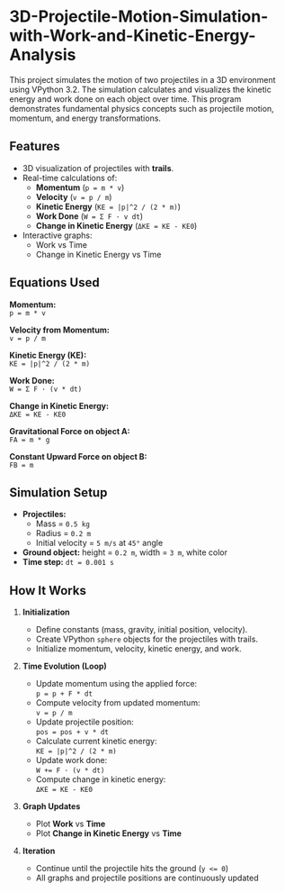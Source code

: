 # 3D-Projectile-Motion-Simulation-with-Work-and-Kinetic-Energy-Analysis
This project simulates the motion of two projectiles in a 3D environment using VPython 3.2. The simulation calculates and visualizes the kinetic energy and work done on each object over time. This program demonstrates fundamental physics concepts such as projectile motion, momentum, and energy transformations.

## Features
- 3D visualization of projectiles with **trails**.
- Real-time calculations of:
  - **Momentum** (`p = m * v`)
  - **Velocity** (`v = p / m`)
  - **Kinetic Energy** (`KE = |p|^2 / (2 * m)`)
  - **Work Done** (`W = Σ F · v dt`)
  - **Change in Kinetic Energy** (`ΔKE = KE - KE0`)
- Interactive graphs:
  - Work vs Time
  - Change in Kinetic Energy vs Time

## Equations Used

**Momentum:**  
`p = m * v`  

**Velocity from Momentum:**  
`v = p / m`  

**Kinetic Energy (KE):**  
`KE = |p|^2 / (2 * m)`  

**Work Done:**  
`W = Σ F · (v * dt)`  

**Change in Kinetic Energy:**  
`ΔKE = KE - KE0`  

**Gravitational Force on object A:**  
`FA = m * g`  

**Constant Upward Force on object B:**  
`FB = m`  

## Simulation Setup

- **Projectiles:**
  - Mass = `0.5 kg`
  - Radius = `0.2 m`
  - Initial velocity = `5 m/s` at `45°` angle
- **Ground object:** height = `0.2 m`, width = `3 m`, white color
- **Time step:** `dt = 0.001 s`

## How It Works

1. **Initialization**
   - Define constants (mass, gravity, initial position, velocity).
   - Create VPython `sphere` objects for the projectiles with trails.
   - Initialize momentum, velocity, kinetic energy, and work.

2. **Time Evolution (Loop)**
   - Update momentum using the applied force:  
     `p = p + F * dt`
   - Compute velocity from updated momentum:  
     `v = p / m`
   - Update projectile position:  
     `pos = pos + v * dt`
   - Calculate current kinetic energy:  
     `KE = |p|^2 / (2 * m)`
   - Update work done:  
     `W += F · (v * dt)`
   - Compute change in kinetic energy:  
     `ΔKE = KE - KE0`

3. **Graph Updates**
   - Plot **Work** vs **Time**
   - Plot **Change in Kinetic Energy** vs **Time**

4. **Iteration**
   - Continue until the projectile hits the ground (`y <= 0`)
   - All graphs and projectile positions are continuously updated

